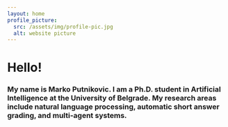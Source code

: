 ```yaml
---
layout: home
profile_picture:
  src: /assets/img/profile-pic.jpg
  alt: website picture
---
```


<h1> Hello! </h1>
<h3>
  My name is Marko Putnikovic. I am a Ph.D. student in Artificial Intelligence at the University of Belgrade. My research areas include natural language processing, automatic short answer grading, and multi-agent systems.  
</h3 >